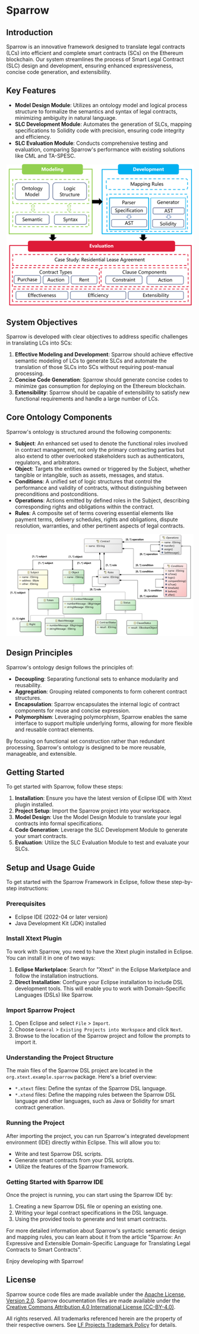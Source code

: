 # Sparrow
## Introduction
Sparrow is an innovative framework designed to translate legal contracts (LCs) into efficient and complete smart contracts (SCs) on the Ethereum blockchain. Our system streamlines the process of Smart Legal Contract (SLC) design and development, ensuring enhanced expressiveness, concise code generation, and extensibility.

## Key Features

- **Model Design Module**: Utilizes an ontology model and logical process structure to formalize the semantics and syntax of legal contracts, minimizing ambiguity in natural language.
- **SLC Development Module**: Automates the generation of SLCs, mapping specifications to Solidity code with precision, ensuring code integrity and efficiency.
- **SLC Evaluation Module**: Conducts comprehensive testing and evaluation, comparing Sparrow's performance with existing solutions like CML and TA-SPESC.
  
![system framework](picture/general.png)

## System Objectives

Sparrow is developed with clear objectives to address specific challenges in translating LCs into SCs:

1. **Effective Modeling and Development**: Sparrow should achieve effective semantic modeling of LCs to generate SLCs and automate the translation of those SLCs into SCs without requiring post-manual processing.
2. **Concise Code Generation**: Sparrow should generate concise codes to minimize gas consumption for deploying on the Ethereum blockchain. 
3. **Extensibility**: Sparrow should be capable of extensibility to satisfy new functional requirements and handle a large number of LCs.

## Core Ontology Components

Sparrow's ontology is structured around the following components:

- **Subject**: An enhanced set used to denote the functional roles involved in contract management, not only the primary contracting parties but also extend to other overlooked stakeholders such as authenticators, regulators, and arbitrators.
- **Object**: Targets the entities owned or triggered by the Subject, whether tangible or intangible, such as assets, messages, and status.
- **Conditions**: A unified set of logic structures that control the performance and validity of contracts, without distinguishing between preconditions and postconditions.
- **Operations**: Actions emitted by defined roles in the Subject, describing corresponding rights and obligations within the contract.
- **Rules**: A composite set of terms covering essential elements like payment terms, delivery schedules, rights and obligations, dispute resolution, warranties, and other pertinent aspects of legal contracts.

![system framework](picture/structure.png)

## Design Principles

Sparrow's ontology design follows the principles of:

- **Decoupling**: Separating functional sets to enhance modularity and reusability.
- **Aggregation**: Grouping related components to form coherent contract structures.
- **Encapsulation**: Sparrow encapsulates the internal logic of contract components for reuse and concise expression.
- **Polymorphism**: Leveraging polymorphism, Sparrow enables the same interface to support multiple underlying forms, allowing for more flexible and reusable contract elements.

By focusing on functional set construction rather than redundant processing, Sparrow's ontology is designed to be more reusable, manageable, and extensible.


## Getting Started

To get started with Sparrow, follow these steps:

1. **Installation**: Ensure you have the latest version of Eclipse IDE with Xtext plugin installed.
2. **Project Setup**: Import the Sparrow project into your workspace.
3. **Model Design**: Use the Model Design Module to translate your legal contracts into formal specifications.
4. **Code Generation**: Leverage the SLC Development Module to generate your smart contracts.
5. **Evaluation**: Utilize the SLC Evaluation Module to test and evaluate your SLCs.

   
## Setup and Usage Guide
To get started with the Sparrow Framework in Eclipse, follow these step-by-step instructions:

### Prerequisites
- Eclipse IDE (2022-04 or later version)
- Java Development Kit (JDK) installed

### Install Xtext Plugin
To work with Sparrow, you need to have the Xtext plugin installed in Eclipse. You can install it in one of two ways:

1. **Eclipse Marketplace**: Search for "Xtext" in the Eclipse Marketplace and follow the installation instructions.
2. **Direct Installation**: Configure your Eclipse installation to include DSL development tools. This will enable you to work with Domain-Specific Languages (DSLs) like Sparrow.

### Import Sparrow Project
1. Open Eclipse and select `File` > `Import`.
2. Choose `General` > `Existing Projects into Workspace` and click `Next`.
3. Browse to the location of the Sparrow project and follow the prompts to import it.

### Understanding the Project Structure
The main files of the Sparrow DSL project are located in the `org.xtext.example.sparrow` package. Here's a brief overview:

- `*.xtext` files: Define the syntax of the Sparrow DSL language.
- `*.xtend` files: Define the mapping rules between the Sparrow DSL language and other languages, such as Java or Solidity for smart contract generation.

### Running the Project
After importing the project, you can run Sparrow's integrated development environment (IDE) directly within Eclipse. This will allow you to:

- Write and test Sparrow DSL scripts.
- Generate smart contracts from your DSL scripts.
- Utilize the features of the Sparrow framework.

### Getting Started with Sparrow IDE
Once the project is running, you can start using the Sparrow IDE by:
1. Creating a new Sparrow DSL file or opening an existing one.
2. Writing your legal contract specifications in the DSL language.
3. Using the provided tools to generate and test smart contracts.

For more detailed information about Sparrow's syntactic semantic design and mapping rules, you can learn about it from the article "Sparrow: An Expressive and Extensible Domain-Specific Language for Translating Legal Contracts to Smart Contracts".

Enjoy developing with Sparrow!

## License

Sparrow source code files are made available under the [Apache License, Version 2.0](LICENSE). Sparrow documentation files are made available under the [Creative Commons Attribution 4.0 International License (CC-BY-4.0)](https://creativecommons.org/licenses/by/4.0/). 

All rights reserved. All trademarks referenced herein are the property of their respective owners. See [LF Projects Trademark Policy](https://lfprojects.org/trademark-policy/) for details.






